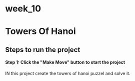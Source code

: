 # week_10
# Towers Of Hanoi

## Steps to run the project

#### Step 1: Click the "Make Move" button to start the project

IN this project create the towers of hanoi puzzel and solve it.
